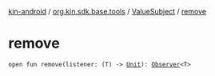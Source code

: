 [kin-android](../../index.md) / [org.kin.sdk.base.tools](../index.md) / [ValueSubject](index.md) / [remove](./remove.md)

# remove

`open fun remove(listener: (T) -> `[`Unit`](https://kotlinlang.org/api/latest/jvm/stdlib/kotlin/-unit/index.html)`): `[`Observer`](../-observer/index.md)`<T>`